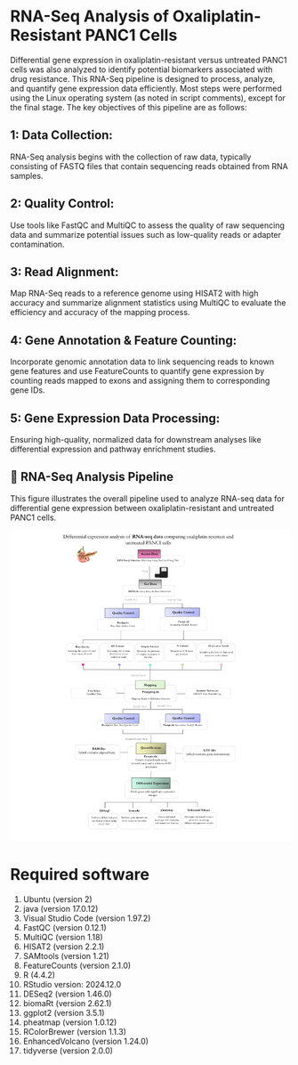# RNA-Seq Analysis of Oxaliplatin-Resistant PANC1 Cells

Differential gene expression in oxaliplatin-resistant versus untreated PANC1 cells was also analyzed to identify potential biomarkers associated with drug resistance. This RNA-Seq pipeline is designed to process, analyze, and quantify gene expression data efficiently. Most steps were performed using the Linux operating system (as noted in script comments), except for the final stage. The key objectives of this pipeline are as follows:


## 1: Data Collection:
RNA-Seq analysis begins with the collection of raw data, typically consisting of FASTQ files that contain sequencing reads obtained from RNA samples.

## 2: Quality Control: 
Use tools like FastQC and MultiQC to assess the quality of raw sequencing data and summarize potential issues such as low-quality reads or adapter contamination.

## 3: Read Alignment: 
Map RNA-Seq reads to a reference genome using HISAT2 with high accuracy and summarize alignment statistics using MultiQC to evaluate the efficiency and accuracy of the mapping process.

## 4: Gene Annotation & Feature Counting: 
Incorporate genomic annotation data to link sequencing reads to known gene features and use FeatureCounts to quantify gene expression by counting reads mapped to exons and assigning them to corresponding gene IDs.

## 5: Gene Expression Data Processing: 
Ensuring high-quality, normalized data for downstream analyses like differential expression and pathway enrichment studies.

## 🧬 RNA-Seq Analysis Pipeline

This figure illustrates the overall pipeline used to analyze RNA-seq data for differential gene expression between oxaliplatin-resistant and untreated PANC1 cells.


![RNASeqAnalysis](images/RNASeqAnalysis.png)


# Required software

1. Ubuntu (version 2)
2. java (version 17.0.12)
3. Visual Studio Code (version 1.97.2)
4. FastQC (version 0.12.1)
5. MultiQC (version 1.18)
6. HISAT2 (version 2.2.1)
7. SAMtools (version 1.21)
8. FeatureCounts (version 2.1.0)
9. R (4.4.2)
10. RStudio version: 2024.12.0
11. DESeq2 (version 1.46.0)
12. biomaRt (version 2.62.1)
13. ggplot2 (version 3.5.1)
14. pheatmap (version 1.0.12)
15. RColorBrewer (version 1.1.3)
16. EnhancedVolcano (version 1.24.0)
17. tidyverse (version 2.0.0)


